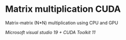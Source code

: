 # Matrix multiplication CUDA
Matrix-matrix (N*N) multiplication using CPU and GPU

*Microsoft visual studio 19 +  CUDA Toolkit 11*
